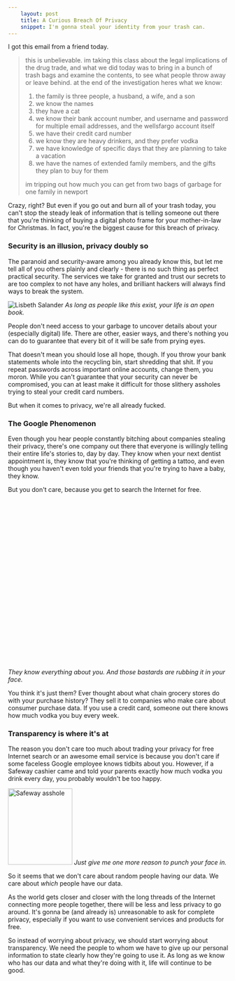 ```yaml
---
    layout: post
    title: A Curious Breach Of Privacy
    snippet: I'm gonna steal your identity from your trash can.
---
```


I got this email from a friend today.

> this is unbelievable. im taking this class about the legal implications of the drug trade, and what we did today was to bring in a bunch of trash bags and examine the contents, to see what people throw away or leave behind. at the end of the investigation heres what we know:
> 
> 1) the family is three people, a husband, a wife, and a son  
> 2) we know the names  
> 3) they have a cat  
> 4) we know their bank account number, and username and password for multiple email addresses, and the wellsfargo account itself  
> 5) we have their credit card number  
> 6) we know they are heavy drinkers, and they prefer vodka   
> 7) we have knowledge of specific days that they are planning to take a vacation  
> 8) we have the names of extended family members, and the gifts they plan to buy for them  
>  
> im tripping out how much you can get from two bags of garbage for one family in newport

Crazy, right? But even if you go out and burn all of your trash today, you can't stop the steady leak of information that is telling someone out there that you're thinking of buying a digital photo frame for your mother-in-law for Christmas. In fact, you're the biggest cause for this breach of privacy.

### Security is an illusion, privacy doubly so ###

The paranoid and security-aware among you already know this, but let me tell all of you others plainly and clearly - there is no such thing as perfect practical security. The services we take for granted and trust our secrets to are too complex to not have any holes, and brilliant hackers will always find ways to break the system.

<div class="image-and-caption">
    <img src="{{site.url}}/media/images/blog/2010/10/lisbeth-salander.jpg" title="From http://www.altfg.com/blog/movie/carey-mulligan-the-girl-with-the-dragon-tattoo/" alt="Lisbeth Salander">
    <em>As long as people like this exist, your life is an open book.</em>
</div>

People don't need access to your garbage to uncover details about your (especially digital) life. There are other, easier ways, and there's nothing you can do to guarantee that every bit of it will be safe from prying eyes.

That doesn't mean you should lose all hope, though. If you throw your bank statements whole into the recycling bin, start shredding that shit. If you repeat passwords across important online accounts, change them, you moron. While you can't guarantee that your security can never be compromised, you can at least make it difficult for those slithery assholes trying to steal your credit card numbers.

But when it comes to privacy, we're all already fucked.

### The Google Phenomenon ###

Even though you hear people constantly bitching about companies stealing their privacy, there's one company out there that everyone is willingly telling their entire life's stories to, day by day. They know when your next dentist appointment is, they know that you're thinking of getting a tattoo, and even though you haven't even told your friends that you're trying to have a baby, they know.

But you don't care, because you get to search the Internet for free.

<div class="image-and-caption">
    <div>
        <object width="640" height="385"><param name="movie" value="http://www.youtube.com/v/3-WRn9keARE?fs=1&amp;hl=en_US"></param><param name="allowFullScreen" value="true"></param><param name="allowscriptaccess" value="always"></param><embed src="http://www.youtube.com/v/3-WRn9keARE?fs=1&amp;hl=en_US" type="application/x-shockwave-flash" allowscriptaccess="always" allowfullscreen="true" width="640" height="385"></embed></object>
    </div>
    <em>They know everything about you. And those bastards are rubbing it in your face.</em>
</div>

You think it's just them? Ever thought about what chain grocery stores do with your purchase history? They sell it to companies who make care about consumer purchase data. If you use a credit card, someone out there knows how much vodka you buy every week.

### Transparency is where it's at ###

The reason you don't care too much about trading your privacy for free Internet search or an awesome email service is because you don't care if some faceless Google employee knows tidbits about you. However, if a Safeway cashier came and told your parents exactly how much vodka you drink every day, you probably wouldn't be too happy.

<div class="image-and-caption">
    <img src="{{site.url}}/media/images/blog/2010/10/safeway-asshole.gif" title="From http://shop.safeway.com/corporate/safeway/feedback/default1_ef.asp" alt="Safeway asshole" width="147px" height="174px">
    <em>Just give me one more reason to punch your face in.</em>
</div>

So it seems that we don't care about random people having our data. We care about _which_ people have our data.

As the world gets closer and closer with the long threads of the Internet connecting more people together, there will be less and less privacy to go around. It's gonna be (and already is) unreasonable to ask for complete privacy, especially if you want to use convenient services and products for free.

So instead of worrying about privacy, we should start worrying about transparency. We need the people to whom we have to give up our personal information to state clearly how they're going to use it. As long as we know who has our data and what they're doing with it, life will continue to be good.
